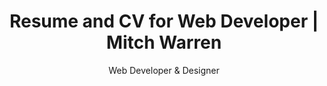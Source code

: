 ---
layout: child_layout/hire__resume
title: Resume and CV for Web Developer | Mitch Warren
title_override: Mitch Warren
subtitle: Web Developer & Designer
permalink: /hire/resume/
hero: /assets/img/content/hero/illuminated.jpg
hero_title: /assets/img/layout/headings/heading-resume--light.svg
hero_classes: has-bleed-tint
theme: theme-light
exclude_share_links: true
logo: /assets/img/content/branding/logo-type--white-transparent.svg
breadcrumbs: true

bio:
  - title: Experience
    children:
      - title: Freelance Web Developer
        subtitle: liquidvisual
        timeframe: 2015 - NOW
        body: |
          Specialising in custom website builds for digital agencies. Leveraging static site generators (Jekyll) to scaffold websites quickly for client previews. Developing Vue.js apps and widgets. Expertise in advanced responsive web design and mobile strategy. Providing cost effective solutions for agencies seeking scalable, high quality front-end site builds.

      - title: Web Developer / Consultant
        subtitle: Thomson Reuters
        timeframe: 2013 - 2015
        body: |
          Contracted to future-proof numerous Australian law firm websites with responsive design and mobile strategy. Working alongside back-end devs to integrate with Umbraco CMS. Produced mobile ready designs and coded interactive prototypes for three high-profile software IPs.

      - title: Designer
        subtitle: Webpop
        timeframe: 2012 - 2013
        body: |
          Approached by US based startup to work full-time as designer for cloud CMS, Webpop. Was flown to meet the team in San Francisco, working on-site for over a month promoting the platform, improving UI, designing, writing documentation, preparing screencasts, email campaigns and engaging customers on social media.

      - title: Front-end Developer
        subtitle: JR Interactive
        timeframe: 2011 - 2012
        body: |
          Contracted full-time by Sydney based agency. Produced front-end builds for high value clients such as Sydney Seaplanes, Peats Ridge Festival, Perpetual Bank, ALDI, Sydney Film Festival and UNSW. Ported existing table-based websites to HTML5; addressing speed, performance and cross compatibility.

      - title: Flash Designer
        subtitle: CleverShow Corporation
        timeframe: 2007 - 2011
        body: |
          Creative lead on a number of multimedia projects for literacy and early learning. Involved design, programming, marketing and quality assurance. Resolved technical issues of cross compatibility with screen and print. Developed multi-platform interactive DVD-ROMS for distribution in US schools.

  - title: Education
    children:
      - title: The University of Sydney
        subtitle: Bachelor of Visual Arts
        timeframe: 2005 - 2007
        body: (Film and Digital Art)

details:
  - title: Summary
    body: |
      Over ten years spent designing, coding and learning with the aim to fuse usability with personality to create engaging, memorable online experiences that work.

  - title: Skillset
    body: |
      - HTML / CSS<br>
      - JavaScript<br>
      - UX Design<br>
      - Video Editing<br>
      - Web Design<br>
      - Web Development

  - title: Tech
    body: |
      - Bootstrap<br>
      - Github<br>
      - Jekyll<br>
      - Netlify CMS<br>
      - Sass<br>
      - Vue.js + Vuex

  - title: Software
    body: |
      - Adobe Animate<br>
      - Adobe Photoshop<br>
      - Final Cut Pro<br>
      - MacOS<br>
      - Parallels<br>
      - Sketch<br>
      - Sublime Text

  - title: References
    body: |
      Available on request.
---